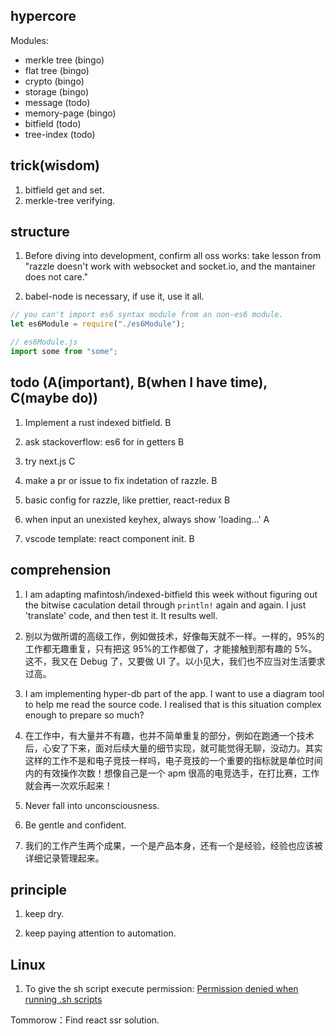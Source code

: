 ## hypercore

Modules:

- merkle tree (bingo)
- flat tree (bingo)
- crypto (bingo)
- storage (bingo)
- message (todo)
- memory-page (bingo)
- bitfield (todo)
- tree-index (todo)

## trick(wisdom)

1. bitfield get and set.
2. merkle-tree verifying.

## structure

1. Before diving into development, confirm all oss works: take lesson from "razzle doesn't work with websocket and socket.io, and the mantainer does not care."

2. babel-node is necessary, if use it, use it all.

```js
// you can't import es6 syntax module from an non-es6 module.
let es6Module = require("./es6Module");
```

```js
// es6Module.js
import some from "some";
```

## todo (A(important), B(when I have time), C(maybe do))

1. Implement a rust indexed bitfield. B

2. ask stackoverflow: es6 for in getters B

3. try next.js C

4. make a pr or issue to fix indetation of razzle. B

5. basic config for razzle, like prettier, react-redux B

6. when input an unexisted keyhex, always show 'loading...' A

7. vscode template: react component init. B

## comprehension

1. I am adapting mafintosh/indexed-bitfield this week without figuring out the bitwise caculation detail through `println!` again and again. I just 'translate' code, and then test it. It results well.

2. 别以为做所谓的高级工作，例如做技术，好像每天就不一样。一样的，95%的工作都无趣重复，只有把这 95%的工作都做了，才能接触到那有趣的 5%。这不，我又在 Debug 了，又要做 UI 了。以小见大，我们也不应当对生活要求过高。

3. I am implementing hyper-db part of the app. I want to use a diagram tool to help me read the source code. I realised that is this situation complex enough to prepare so much?

4. 在工作中，有大量并不有趣，也并不简单重复的部分，例如在跑通一个技术后，心安了下来，面对后续大量的细节实现，就可能觉得无聊，没动力。其实这样的工作不是和电子竞技一样吗，电子竞技的一个重要的指标就是单位时间内的有效操作次数！想像自己是一个 apm 很高的电竞选手，在打比赛，工作就会再一次欢乐起来！

5. Never fall into unconsciousness.

6. Be gentle and confident.

7. 我们的工作产生两个成果，一个是产品本身，还有一个是经验，经验也应该被详细记录管理起来。

## principle

1. keep dry.

2. keep paying attention to automation.

## Linux

1. To give the sh script execute permission: [Permission denied when running .sh scripts](https://askubuntu.com/questions/409025/permission-denied-when-running-sh-scripts)

Tommorow：Find react ssr solution.
